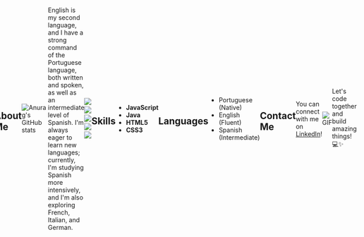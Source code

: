 # Hello World! 👋 My name is Natalia Rosario! 

I live in the city of São Paulo (SP), I'm 21 years old, and I'm a Software Engineering student at the University UNISA. I fell in love with technology at my first encounter.

## About Me

![Anurag's GitHub stats](https://github-readme-stats.vercel.app/api?username=anuraghazra&show_icons=true&theme=radical)

##

<div style="display: inline_block"><br>
  <img align="center" alt="Rafa-Js" height="30" width="40" src="https://raw.githubusercontent.com/devicons/devicon/master/icons/javascript/javascript-original.svg">
  <img align="center" alt="Rafa-Java" height="30" width="40" src="https://raw.githubusercontent.com/devicons/devicon/master/icons/java/java-original.svg">
  <img align="center" alt="Rafa-HTML" height="30" width="40" src="https://raw.githubusercontent.com/devicons/devicon/master/icons/html5/html5-original.svg">
  <img align="center" alt="Rafa-CSS" height="30" width="40" src="https://raw.githubusercontent.com/devicons/devicon/master/icons/css3/css3-original.svg">

</div>
  
  ##

English is my second language, and I have a strong command of the Portuguese language, both written and spoken, as well as an intermediate level of Spanish. I'm always eager to learn new languages; currently, I'm studying Spanish more intensively, and I'm also exploring French, Italian, and German.

<div> 
 
  <a href="[https://www.instagram.com/rxsrio/" target="_blank"><img src="https://img.shields.io/badge/-Instagram-%23E4405F?style=for-the-badge&logo=instagram&logoColor=white" target="_blank"></a>
 	<a href="https://www.twitch.tv/natyrosario_" target="_blank"><img src="https://img.shields.io/badge/Twitch-9146FF?style=for-the-badge&logo=twitch&logoColor=white" target="_blank"></a>
 <a href="https://discord.com/channels/@nataliarosario" target="_blank"><img src="https://img.shields.io/badge/Discord-7289DA?style=for-the-badge&logo=discord&logoColor=white" target="_blank"></a> 
  <a href="https://www.linkedin.com/in/nataliarosario" target="_blank"><img src="https://img.shields.io/badge/-LinkedIn-%230077B5?style=for-the-badge&logo=linkedin&logoColor=white" target="_blank"></a> 
  <a href="natyrosario39@hotmail.com" target="_blank"><img src="https://img.shields.io/badge/Microsoft_Outlook-0078D4?style=for-the-badge&logo=microsoft-outlook&logoColor=white" target="_blank"></a> 
</div>


## Skills

- **JavaScript**
- **Java**
- **HTML5**
- **CSS3**


## Languages
- Portuguese (Native)
- English (Fluent)
- Spanish (Intermediate)

## Contact Me

You can connect with me on [LinkedIn](https://www.linkedin.com/in/nataliarosario)!


<!DOCTYPE html>
<html lang="en">
<head>
    <meta charset="UTF-8">
    <meta name="viewport" content="width=device-width, initial-scale=1.0">
    <title> ^^ </title>
</head>
<body style="display: flex; justify-content: center; align-items: center; height: 100vh; margin: 0;">
    <img src="https://s6.ezgif.com/tmp/ezgif-6-ed509ee800.gif" alt="GIF" width="250">
</body>
</html>


Let's code together and build amazing things! 💻✨
